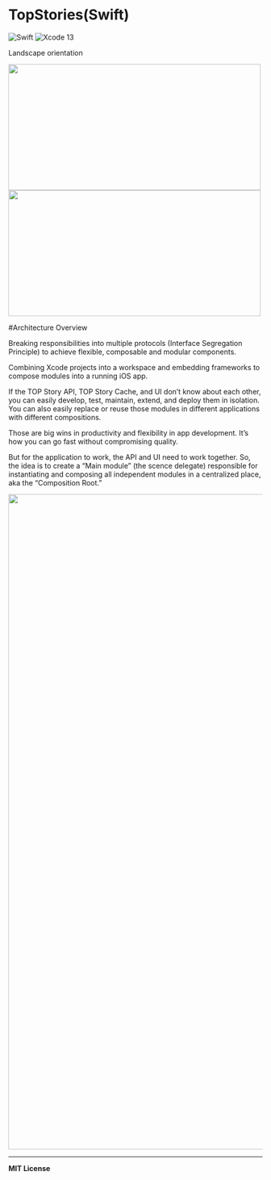 # TopStories(Swift)


![Swift](https://img.shields.io/badge/Language-Swift-orange)
![Xcode 13](https://img.shields.io/badge/IDE-Xcode%2012-blue)



Landscape orientation

<img src="https://user-images.githubusercontent.com/26444488/185188243-3ed0db4b-694b-4a32-b002-06b9b019017a.png" alt="" width="500" height="250"> <img src="https://user-images.githubusercontent.com/26444488/185188395-1e03c9ca-7557-43af-99f8-62dab44517dc.png" alt="" width="500" height="250">

#Architecture Overview


Breaking responsibilities into multiple protocols (Interface Segregation Principle) to achieve flexible, composable and modular components.

Combining Xcode projects into a workspace and embedding frameworks to compose modules into a running iOS app.

If the TOP Story API, TOP Story Cache, and UI don’t know about each other, you can easily develop, test, maintain, extend, and deploy them in isolation. You can also easily replace or reuse those modules in different applications with different compositions.

Those are big wins in productivity and flexibility in app development. It’s how you can go fast without compromising quality.

But for the application to work, the API and UI need to work together. So, the idea is to create a “Main module” (the scence delegate) responsible for instantiating and composing all independent modules in a centralized place, aka the “Composition Root.”

<img src="https://user-images.githubusercontent.com/26444488/185185323-beb64080-7478-4b81-b421-810bf667c06c.png" alt="" width="800" height="1300">


---

**MIT License**
